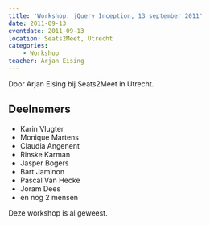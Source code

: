 ```yaml
---
title: 'Workshop: jQuery Inception, 13 september 2011'
date: 2011-09-13
eventdate: 2011-09-13
location: Seats2Meet, Utrecht
categories:
    - Workshop
teacher: Arjan Eising
---
```


Door Arjan Eising bij Seats2Meet in Utrecht.

## Deelnemers

-   Karin Vlugter
-   Monique Martens
-   Claudia Angenent
-   Rinske Karman
-   Jasper Bogers
-   Bart Jaminon
-   Pascal Van Hecke
-   Joram Dees
-   en nog 2 mensen

Deze workshop is al geweest. 

